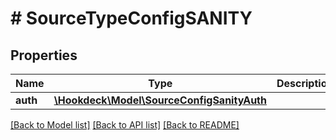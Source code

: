 # # SourceTypeConfigSANITY

## Properties

Name | Type | Description | Notes
------------ | ------------- | ------------- | -------------
**auth** | [**\Hookdeck\Model\SourceConfigSanityAuth**](SourceConfigSanityAuth.md) |  | [optional]

[[Back to Model list]](../../README.md#models) [[Back to API list]](../../README.md#endpoints) [[Back to README]](../../README.md)
